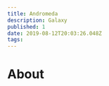 ```yaml
---
title: Andromeda
description: Galaxy
published: 1
date: 2019-08-12T20:03:26.048Z
tags: 
---
```


# About